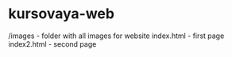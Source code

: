 # kursovaya-web
/images - folder with all images for website
index.html - first page
index2.html - second page
